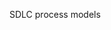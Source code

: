 <span id="title">SDLC process models</span>

<div id="body">

<include src="introduction/container-inParent-asPanel.md" boilerplate />
<include src="exampleProcessModels/container-inParent-asPanel.md" boilerplate />
<include src="more/container-inParent-asPanel.md" boilerplate />
<include src="summary/container-inParent-asPanel.md" boilerplate />

</div>
